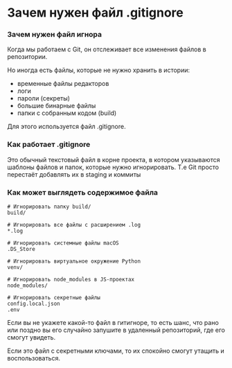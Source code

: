 # Зачем нужен файл .gitignore

### Зачем нужен файл игнора
Когда мы работаем с Git, он отслеживает все изменения файлов в репозитории.

Но иногда есть файлы, которые не нужно хранить в истории:

- временные файлы редакторов
- логи
- пароли (секреты)
- большие бинарные файлы
- папки с собранным кодом (build)

Для этого используется файл .gitignore.

### Как работает .gitignore
Это обычный текстовый файл в корне проекта, в котором указываются шаблоны файлов и папок, которые нужно игнорировать.
Т.е Git просто перестаёт добавлять их в staging и коммиты

### Как может выглядеть содержимое файла

```aiignore
# Игнорировать папку build/
build/

# Игнорировать все файлы с расширением .log
*.log

# Игнорировать системные файлы macOS
.DS_Store

# Игнорировать виртуальное окружение Python
venv/

# Игнорировать node_modules в JS-проектах
node_modules/

# Игнорировать секретные файлы
config.local.json
.env
```

Если вы не укажете какой-то файл в гитигноре, то есть шанс, что рано или поздно вы его случайно запушите в удаленный репозиторий, где его смогут увидеть.

Если это файл с секретными ключами, то их спокойно смогут утащить и воспользоваться.
